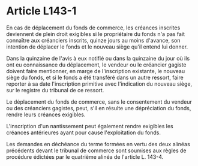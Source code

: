 # Article L143-1

En cas de déplacement du fonds de commerce, les créances inscrites deviennent de plein droit exigibles si le propriétaire du fonds n'a pas fait connaître aux créanciers inscrits, quinze jours au moins d'avance, son intention de déplacer le fonds et le nouveau siège qu'il entend lui donner.

Dans la quinzaine de l'avis à eux notifié ou dans la quinzaine du jour où ils ont eu connaissance du déplacement, le vendeur ou le créancier gagiste doivent faire mentionner, en marge de l'inscription existante, le nouveau siège du fonds, et si le fonds a été transféré dans un autre ressort, faire reporter à sa date l'inscription primitive avec l'indication du nouveau siège, sur le registre du tribunal de ce ressort.

Le déplacement du fonds de commerce, sans le consentement du vendeur ou des créanciers gagistes, peut, s'il en résulte une dépréciation du fonds, rendre leurs créances exigibles.

L'inscription d'un nantissement peut également rendre exigibles les créances antérieures ayant pour cause l'exploitation du fonds.

Les demandes en déchéance du terme formées en vertu des deux alinéas précédents devant le tribunal de commerce sont soumises aux règles de procédure édictées par le quatrième alinéa de l'article L. 143-4.

